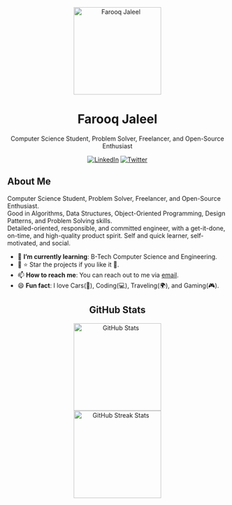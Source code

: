 <div align="center">
    <img src="https://i.ibb.co/9NN2c7H/1616687683131.jpg" alt="Farooq Jaleel" width="200" height="200">
    <h1>Farooq Jaleel</h1>
    <p>Computer Science Student, Problem Solver, Freelancer, and Open-Source Enthusiast</p>
    <a href="https://www.linkedin.com/in/farooq-j-868b37121/"><img src="https://img.shields.io/badge/LinkedIn-0077b5?style=flat&logo=linkedin" alt="LinkedIn"></a>
    <a href="https://twitter.com/jinn911/"><img src="https://img.shields.io/badge/Twitter-1DA1F2?style=flat&logo=twitter" alt="Twitter"></a>
</div>

<div align="left">
    <h2>About Me</h2>
    <p>
        Computer Science Student, Problem Solver, Freelancer, and Open-Source Enthusiast.<br>
        Good in Algorithms, Data Structures, Object-Oriented Programming, Design Patterns, and Problem Solving skills.<br>
        Detailed-oriented, responsible, and committed engineer, with a get-it-done, on-time, and high-quality product spirit. Self and quick learner, self-motivated, and social.
    </p>
    <ul>
        <li>🌱 <b>I’m currently learning</b>: B-Tech Computer Science and Engineering.</li>
        <li>🎯 ⭐️ Star the projects if you like it 🤩.</li>
        <li>📫 <b>How to reach me</b>: You can reach out to me via <a href="mailto:farooq9n@gmail.com">email</a>.</li>
        <li>😄 <b>Fun fact</b>: I love Cars(🚗), Coding(💻), Traveling(🌍), and Gaming(🎮).</li>
    </ul>
</div>

<div align="center">
    <h2>GitHub Stats</h2>
    <img src="https://github-readme-stats.vercel.app/api?username=farooqjaleel&title_color=6FDA44&text_color=FFFFFF&show_icons=true&icon_color=6FDA44&include_all_commits=true&count_private=true&theme=dark" alt="GitHub Stats" height="200">
    <br>
    <img src="https://github-readme-streak-stats.herokuapp.com/?user=farooqjaleel&theme=dark&date_format=j%20M%5B%20Y%5D&currStreakLabel=6FDA44&fire=6FDA44&ring=6FDA44" alt="GitHub Streak Stats" height="200">
    <br>
    <br>
</div>
